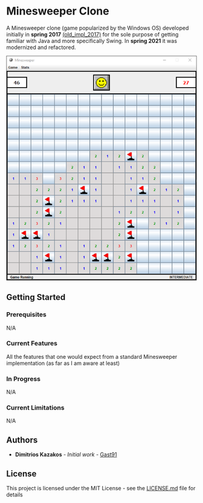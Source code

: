 # Minesweeper Clone
A Minesweeper clone (game popularized by the Windows OS) developed initially in **spring 2017** [(old_impl_2017)](https://github.com/Gast91/Minesweeper/tree/old_impl_2017) for the sole purpose of getting familiar with Java and more specifically Swing. In **spring 2021** it was modernized and refactored.
<br><p align="center">
  <img src="preview.png">
</p>

## Getting Started

### Prerequisites
  N/A

### Current Features

All the features that one would expect from a standard Minesweeper implementation (as far as I am aware at least)

### In Progress
  N/A

### Current Limitations
  N/A

## Authors

* **Dimitrios Kazakos** - *Initial work* - [Gast91](https://github.com/Gast91)

## License

This project is licensed under the MIT License - see the [LICENSE.md](LICENSE.md) file for details

